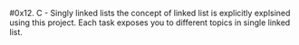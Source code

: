 #0x12. C - Singly linked lists
the concept of linked list is explicitly explsined using this project. Each task exposes you to different topics in single linked list.
